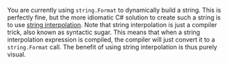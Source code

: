 You are currently using `string.Format` to dynamically build a string. This is perfectly fine, but the more idiomatic C# solution to create such a string is to use [string interpolation](https://csharp.net-tutorials.com/operators/the-string-interpolation-operator/). Note that string interpolation is just a compiler trick, also known as syntactic sugar. This means that when a string interpolation expression is compiled, the compiler will just convert it to a `string.Format` call. The benefit of using string interpolation is thus purely visual.
